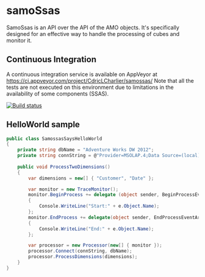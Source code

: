samoSsas
========

SamoSsas is an API over the API of the AMO objects. It's specifically designed for an effective way to handle the processing of cubes and monitor it.

## Continuous Integration ##
A continuous integration service is available on AppVeyor at https://ci.appveyor.com/project/CdricLCharlier/samossas/ 
Note that all the tests are not executed on this environment due to limitations in the availability of some components (SSAS).

[![Build status](https://ci.appveyor.com/api/projects/status/vq2itc724iasnfdy)](https://ci.appveyor.com/project/CdricLCharlier/samossas)

## HelloWorld sample ##

````csharp
public class SamossasSaysHelloWorld
{
    private string dbName = "Adventure Works DW 2012";
    private string connString = @"Provider=MSOLAP.4;Data Source=(local)\SQL2014;Initial Catalog='Adventure Works DW 2012'";
        
    public void ProcessTwoDimensions()
    {
        var dimensions = new[] { "Customer", "Date" };

        var monitor = new TraceMonitor();
        monitor.BeginProcess += delegate (object sender, BeginProcessEventArgs e)
        {
            Console.WriteLine("Start:" + e.Object.Name);
        };
        monitor.EndProcess += delegate(object sender, EndProcessEventArgs e)
        {
            Console.WriteLine("End:" + e.Object.Name);
        };

        var processor = new Processor(new[] { monitor });
        processor.Connect(connString, dbName);
        processor.ProcessDimensions(dimensions);
    }
}
````
